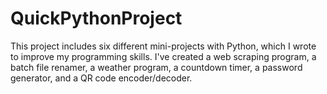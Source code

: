 # QuickPythonProject
This project includes six different mini-projects with Python, which I wrote to improve my programming skills. I've created a web scraping program, a batch file renamer, a weather program, a countdown timer, a password generator, and a QR code encoder/decoder.

